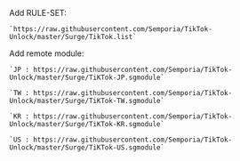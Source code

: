 
Add RULE-SET:

    `https://raw.githubusercontent.com/Semporia/TikTok-Unlock/master/Surge/TikTok.list`


Add remote module:

    `JP : https://raw.githubusercontent.com/Semporia/TikTok-Unlock/master/Surge/TiKTok-JP.sgmodule`

    `TW : https://raw.githubusercontent.com/Semporia/TikTok-Unlock/master/Surge/TiKTok-TW.sgmodule`

    `KR : https://raw.githubusercontent.com/Semporia/TikTok-Unlock/master/Surge/TiKTok-KR.sgmodule`

    `US : https://raw.githubusercontent.com/Semporia/TikTok-Unlock/master/Surge/TiKTok-US.sgmodule`
